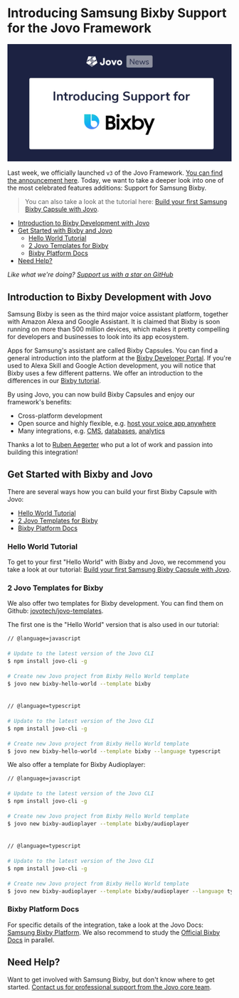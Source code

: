 # Introducing Samsung Bixby Support for the Jovo Framework

![Samsung Bixby Support for Jovo](./img/jovo-bixby-support.jpg "Jovo News: Introducing Support for Samsung Bixby")

Last week, we officially launched `v3` of the Jovo Framework. [You can find the announcement here](https://context-first.com/introducing-jovo-v3-the-voice-layer-bf369db4808e). Today, we want to take a deeper look into one of the most celebrated features additions: Support for Samsung Bixby. 

> You can also take a look at the tutorial here: [Build your first Samsung Bixby Capsule with Jovo](https://www.jovo.tech/tutorials/samsung-bixby-hello-world).

* [Introduction to Bixby Development with Jovo](#introduction-to-bixby-development-with-jovo)
* [Get Started with Bixby and Jovo](#get-started-with-bixby-and-jovo)
   * [Hello World Tutorial](#hello-world-tutorial)
   * [2 Jovo Templates for Bixby](#2-jovo-templates-for-bixby)
   * [Bixby Platform Docs](#bixby-platform-docs)
* [Need Help?](#need-help?)


*Like what we're doing? [Support us with a star on GitHub](https://github.com/jovotech/jovo-framework/)* 


## Introduction to Bixby Development with Jovo

Samsung Bixby is seen as the third major voice assistant platform, together with Amazon Alexa and Google Assistant. It is claimed that Bixby is soon running on more than 500 million devices, which makes it pretty compelling for developers and businesses to look into its app ecosystem.

Apps for Samsung's assistant are called Bixby Capsules. You can find a general introduction into the platform at the [Bixby Developer Portal](https://bixbydevelopers.com/). If you're used to Alexa Skill and Google Action development, you will notice that Bixby uses a few different patterns. We offer an introduction to the differences in our [Bixby tutorial](https://www.jovo.tech/tutorials/samsung-bixby-hello-world).

By using Jovo, you can now build Bixby Capsules and enjoy our framework's benefits:
* Cross-platform development
* Open source and highly flexible, e.g. [host your voice app anywhere](https://www.jovo.tech/docs/hosting)
* Many integrations, e.g. [CMS](https://www.jovo.tech/docs/cms), [databases](https://www.jovo.tech/docs/databases), [analytics](https://www.jovo.tech/docs/analytics)

Thanks a lot to [Ruben Aegerter](https://twitter.com/ruben_aeg) who put a lot of work and passion into building this integration!


## Get Started with Bixby and Jovo

There are several ways how you can build your first Bixby Capsule with Jovo:

* [Hello World Tutorial](#hello-world-tutorial)
* [2 Jovo Templates for Bixby](#2-jovo-templates-for-bixby)
* [Bixby Platform Docs](#bixby-platform-docs)


### Hello World Tutorial

To get to your first "Hello World" with Bixby and Jovo, we recommend you take a look at our tutorial: [Build your first Samsung Bixby Capsule with Jovo](https://www.jovo.tech/tutorials/samsung-bixby-hello-world).


### 2 Jovo Templates for Bixby

We also offer two templates for Bixby development. You can find them on Github: [jovotech/jovo-templates](https://github.com/jovotech/jovo-templates/tree/master/bixby).

The first one is the "Hello World" version that is also used in our tutorial:

```sh
// @language=javascript

# Update to the latest version of the Jovo CLI
$ npm install jovo-cli -g

# Create new Jovo project from Bixby Hello World template
$ jovo new bixby-hello-world --template bixby


// @language=typescript

# Update to the latest version of the Jovo CLI
$ npm install jovo-cli -g

# Create new Jovo project from Bixby Hello World template
$ jovo new bixby-hello-world --template bixby --language typescript
```

We also offer a template for Bixby Audioplayer:

```sh
// @language=javascript

# Update to the latest version of the Jovo CLI
$ npm install jovo-cli -g

# Create new Jovo project from Bixby Hello World template
$ jovo new bixby-audioplayer --template bixby/audioplayer


// @language=typescript

# Update to the latest version of the Jovo CLI
$ npm install jovo-cli -g

# Create new Jovo project from Bixby Hello World template
$ jovo new bixby-audioplayer --template bixby/audioplayer --language typescript
```



### Bixby Platform Docs

For specific details of the integration, take a look at the Jovo Docs: [Samsung Bixby Platform](https://www.jovo.tech/docs/samsung-bixby). We also recommend to study the [Official Bixby Docs](https://bixbydevelopers.com/dev/docs/dev-guide) in parallel.


## Need Help?

Want to get involved with Samsung Bixby, but don't know where to get started. [Contact us for professional support from the Jovo core team](https://www.jovo.tech/services/support-training).



<!--[metadata]: { "description": "Learn more about the Samsung Bixby integration for the Jovo Framework.", "author": "jan-koenig", "tags": "Releases", "og-image": "https://www.jovo.tech/img/news/2020-03-05-samsung-bixby-jovo/jovo-bixby-support.jpg" }-->
